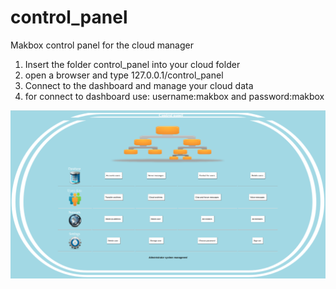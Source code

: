 # control_panel
Makbox control panel for the cloud manager

1) Insert the folder control_panel into your cloud folder </br>
2) open a browser and type 127.0.0.1/control_panel </br>
3) Connect to the dashboard and manage your cloud data </br>
4) for connect to dashboard use: username:makbox and password:makbox </br>


![Control_panel](control_panel.png) <br> <br>
